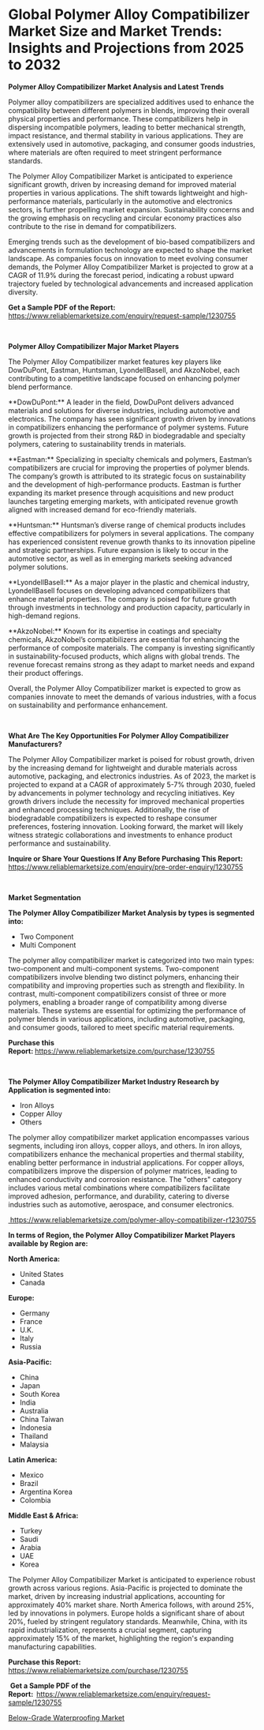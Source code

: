 <p><h1>Global Polymer Alloy Compatibilizer Market Size and Market Trends: Insights and Projections from 2025 to 2032</h1></p><p><strong>Polymer Alloy Compatibilizer Market Analysis and Latest Trends</strong></p>
<p><p>Polymer alloy compatibilizers are specialized additives used to enhance the compatibility between different polymers in blends, improving their overall physical properties and performance. These compatibilizers help in dispersing incompatible polymers, leading to better mechanical strength, impact resistance, and thermal stability in various applications. They are extensively used in automotive, packaging, and consumer goods industries, where materials are often required to meet stringent performance standards.</p><p>The Polymer Alloy Compatibilizer Market is anticipated to experience significant growth, driven by increasing demand for improved material properties in various applications. The shift towards lightweight and high-performance materials, particularly in the automotive and electronics sectors, is further propelling market expansion. Sustainability concerns and the growing emphasis on recycling and circular economy practices also contribute to the rise in demand for compatibilizers.</p><p>Emerging trends such as the development of bio-based compatibilizers and advancements in formulation technology are expected to shape the market landscape. As companies focus on innovation to meet evolving consumer demands, the Polymer Alloy Compatibilizer Market is projected to grow at a CAGR of 11.9% during the forecast period, indicating a robust upward trajectory fueled by technological advancements and increased application diversity.</p></p>
<p><strong>Get a Sample PDF of the Report:&nbsp;</strong> <a href="https://www.reliablemarketsize.com/enquiry/request-sample/1230755?utm_campaign=3516&utm_medium=2&utm_source=Github&utm_content=ia&utm_term=03042025&utm_id=polymer-alloy-compatibilizer">https://www.reliablemarketsize.com/enquiry/request-sample/1230755</a></p>
<p>&nbsp;</p>
<p><strong>Polymer Alloy Compatibilizer Major Market Players</strong></p>
<p><p>The Polymer Alloy Compatibilizer market features key players like DowDuPont, Eastman, Huntsman, LyondellBasell, and AkzoNobel, each contributing to a competitive landscape focused on enhancing polymer blend performance.</p><p>**DowDuPont:** A leader in the field, DowDuPont delivers advanced materials and solutions for diverse industries, including automotive and electronics. The company has seen significant growth driven by innovations in compatibilizers enhancing the performance of polymer systems. Future growth is projected from their strong R&D in biodegradable and specialty polymers, catering to sustainability trends in materials.</p><p>**Eastman:** Specializing in specialty chemicals and polymers, Eastman’s compatibilizers are crucial for improving the properties of polymer blends. The company’s growth is attributed to its strategic focus on sustainability and the development of high-performance products. Eastman is further expanding its market presence through acquisitions and new product launches targeting emerging markets, with anticipated revenue growth aligned with increased demand for eco-friendly materials.</p><p>**Huntsman:** Huntsman’s diverse range of chemical products includes effective compatibilizers for polymers in several applications. The company has experienced consistent revenue growth thanks to its innovation pipeline and strategic partnerships. Future expansion is likely to occur in the automotive sector, as well as in emerging markets seeking advanced polymer solutions.</p><p>**LyondellBasell:** As a major player in the plastic and chemical industry, LyondellBasell focuses on developing advanced compatibilizers that enhance material properties. The company is poised for future growth through investments in technology and production capacity, particularly in high-demand regions.</p><p>**AkzoNobel:** Known for its expertise in coatings and specialty chemicals, AkzoNobel’s compatibilizers are essential for enhancing the performance of composite materials. The company is investing significantly in sustainability-focused products, which aligns with global trends. The revenue forecast remains strong as they adapt to market needs and expand their product offerings.</p><p>Overall, the Polymer Alloy Compatibilizer market is expected to grow as companies innovate to meet the demands of various industries, with a focus on sustainability and performance enhancement.</p></p>
<p>&nbsp;</p>
<p><strong>What Are The Key Opportunities For Polymer Alloy Compatibilizer Manufacturers?</strong></p>
<p><p>The Polymer Alloy Compatibilizer market is poised for robust growth, driven by the increasing demand for lightweight and durable materials across automotive, packaging, and electronics industries. As of 2023, the market is projected to expand at a CAGR of approximately 5-7% through 2030, fueled by advancements in polymer technology and recycling initiatives. Key growth drivers include the necessity for improved mechanical properties and enhanced processing techniques. Additionally, the rise of biodegradable compatibilizers is expected to reshape consumer preferences, fostering innovation. Looking forward, the market will likely witness strategic collaborations and investments to enhance product performance and sustainability.</p></p>
<p><strong>Inquire or Share Your Questions If Any Before Purchasing This Report:</strong> <a href="https://www.reliablemarketsize.com/enquiry/pre-order-enquiry/1230755?utm_campaign=3516&utm_medium=2&utm_source=Github&utm_content=ia&utm_term=03042025&utm_id=polymer-alloy-compatibilizer">https://www.reliablemarketsize.com/enquiry/pre-order-enquiry/1230755</a></p>
<p>&nbsp;</p>
<p><strong>Market Segmentation</strong></p>
<p><strong>The Polymer Alloy Compatibilizer Market Analysis by types is segmented into:</strong></p>
<p><ul><li>Two Component</li><li>Multi Component</li></ul></p>
<p><p>The polymer alloy compatibilizer market is categorized into two main types: two-component and multi-component systems. Two-component compatibilizers involve blending two distinct polymers, enhancing their compatibility and improving properties such as strength and flexibility. In contrast, multi-component compatibilizers consist of three or more polymers, enabling a broader range of compatibility among diverse materials. These systems are essential for optimizing the performance of polymer blends in various applications, including automotive, packaging, and consumer goods, tailored to meet specific material requirements.</p></p>
<p><strong>Purchase this Report:&nbsp;</strong><a href="https://www.reliablemarketsize.com/purchase/1230755?utm_campaign=3516&utm_medium=2&utm_source=Github&utm_content=ia&utm_term=03042025&utm_id=polymer-alloy-compatibilizer">https://www.reliablemarketsize.com/purchase/1230755</a></p>
<p>&nbsp;</p>
<p><strong>The Polymer Alloy Compatibilizer Market Industry Research by Application is segmented into:</strong></p>
<p><ul><li>Iron Alloys</li><li>Copper Alloy</li><li>Others</li></ul></p>
<p><p>The polymer alloy compatibilizer market application encompasses various segments, including iron alloys, copper alloys, and others. In iron alloys, compatibilizers enhance the mechanical properties and thermal stability, enabling better performance in industrial applications. For copper alloys, compatibilizers improve the dispersion of polymer matrices, leading to enhanced conductivity and corrosion resistance. The "others" category includes various metal combinations where compatibilizers facilitate improved adhesion, performance, and durability, catering to diverse industries such as automotive, aerospace, and consumer electronics.</p></p>
<p><a href="https://www.reliablemarketsize.com/polymer-alloy-compatibilizer-r1230755?utm_campaign=3516&utm_medium=2&utm_source=Github&utm_content=ia&utm_term=03042025&utm_id=polymer-alloy-compatibilizer">&nbsp;https://www.reliablemarketsize.com/polymer-alloy-compatibilizer-r1230755</a></p>
<p><strong>In terms of Region, the Polymer Alloy Compatibilizer Market Players available by Region are:</strong></p>
<p>
    <p> <strong> North America: </strong>
        <ul>
            <li>United States</li>
            <li>Canada</li>
        </ul>
        </p> 
    <p> <strong> Europe: </strong>
        <ul>
            <li>Germany</li>
            <li>France</li>
            <li>U.K.</li>
            <li>Italy</li>
            <li>Russia</li>
        </ul>
        </p> 
    <p> <strong> Asia-Pacific: </strong>
        <ul>
            <li>China</li>
            <li>Japan</li>
            <li>South Korea</li>
            <li>India</li>
            <li>Australia</li>
            <li>China Taiwan</li>
            <li>Indonesia</li>
            <li>Thailand</li>
            <li>Malaysia</li>
        </ul>
        </p> 
    <p> <strong> Latin America: </strong>
        <ul>
            <li>Mexico</li>
            <li>Brazil</li>
            <li>Argentina Korea</li>
            <li>Colombia</li>
        </ul>
        </p> 
    <p> <strong> Middle East & Africa: </strong>
        <ul>
            <li>Turkey</li>
            <li>Saudi</li>
            <li>Arabia</li>
            <li>UAE</li>
            <li>Korea</li>
        </ul>
    </p>
    </p>
<p><p>The Polymer Alloy Compatibilizer Market is anticipated to experience robust growth across various regions. Asia-Pacific is projected to dominate the market, driven by increasing industrial applications, accounting for approximately 40% market share. North America follows, with around 25%, led by innovations in polymers. Europe holds a significant share of about 20%, fueled by stringent regulatory standards. Meanwhile, China, with its rapid industrialization, represents a crucial segment, capturing approximately 15% of the market, highlighting the region's expanding manufacturing capabilities.</p></p>
<p><strong>Purchase this Report: </strong><a href="https://www.reliablemarketsize.com/purchase/1230755?utm_campaign=3516&utm_medium=2&utm_source=Github&utm_content=ia&utm_term=03042025&utm_id=polymer-alloy-compatibilizer">https://www.reliablemarketsize.com/purchase/1230755</a></p>
<p>&nbsp;<strong>Get a Sample PDF of the Report:&nbsp;&nbsp;</strong><a href="https://www.reliablemarketsize.com/enquiry/request-sample/1230755?utm_campaign=3516&utm_medium=2&utm_source=Github&utm_content=ia&utm_term=03042025&utm_id=polymer-alloy-compatibilizer">https://www.reliablemarketsize.com/enquiry/request-sample/1230755</a></p>
<p><strong></strong></p>
<p><p><a href="https://github.com/donkalucine10/Market-Research-Report-List-1/blob/main/below-grade-waterproofing-market.md?utm_campaign=3516&utm_medium=2&utm_source=Github&utm_content=ia&utm_term=03042025&utm_id=polymer-alloy-compatibilizer">Below-Grade Waterproofing Market</a></p></p>